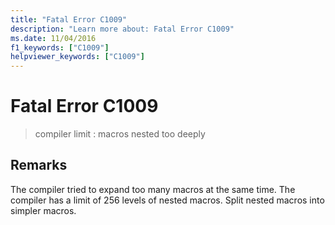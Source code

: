 ```yaml
---
title: "Fatal Error C1009"
description: "Learn more about: Fatal Error C1009"
ms.date: 11/04/2016
f1_keywords: ["C1009"]
helpviewer_keywords: ["C1009"]
---
```

# Fatal Error C1009

> compiler limit : macros nested too deeply

## Remarks

The compiler tried to expand too many macros at the same time. The compiler has a limit of 256 levels of nested macros. Split nested macros into simpler macros.
